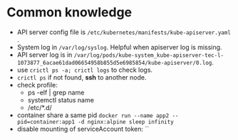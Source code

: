 # Common knowledge

- API server config file is `/etc/kubernetes/manifests/kube-apiserver.yaml` .
- System log in `/var/log/syslog`. Helpful when apiserver log is missing.
- API server log is in `/var/log/pods/kube-system_kube-apiserver-tec-l-1073877_6acae61dad06654958b855d5e6985854/kube-apiserver/0.log`.
- use `crictl ps -a; crictl logs` to check logs.
- `crictl ps` if not found, **ssh** to another node.
- check profile:  
    - ps -elf | grep name
    - systemctl status name
    - /etc/*.d/
- container share a same pid `docker run --name app2 --pid=container:app1 -d nginx:alpine sleep infinity`
- disable mounting of serviceAccount token: ``